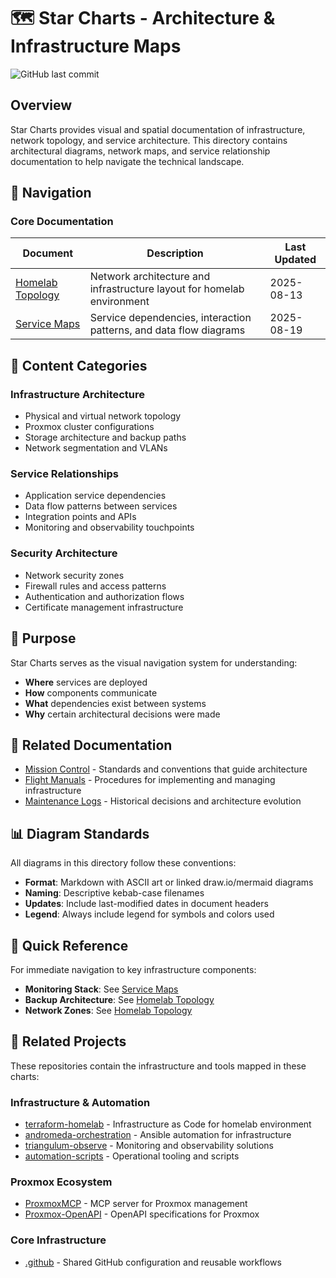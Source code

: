 # 🗺️ Star Charts - Architecture & Infrastructure Maps

![GitHub last commit](https://img.shields.io/github/last-commit/basher83/docs?path=star-charts/README.md&display_timestamp=committer)

## Overview

Star Charts provides visual and spatial documentation of infrastructure, network topology, and
service architecture. This directory contains architectural diagrams, network maps, and service
relationship documentation to help navigate the technical landscape.

## 📍 Navigation

### Core Documentation

| Document                                  | Description                                                            | Last Updated |
| ----------------------------------------- | ---------------------------------------------------------------------- | ------------ |
| [Homelab Topology](./homelab-topology.md) | Network architecture and infrastructure layout for homelab environment | 2025-08-13   |
| [Service Maps](./service-maps.md)         | Service dependencies, interaction patterns, and data flow diagrams     | 2025-08-19   |

## 🔭 Content Categories

### Infrastructure Architecture

- Physical and virtual network topology
- Proxmox cluster configurations
- Storage architecture and backup paths
- Network segmentation and VLANs

### Service Relationships

- Application service dependencies
- Data flow patterns between services
- Integration points and APIs
- Monitoring and observability touchpoints

### Security Architecture

- Network security zones
- Firewall rules and access patterns
- Authentication and authorization flows
- Certificate management infrastructure

## 🎯 Purpose

Star Charts serves as the visual navigation system for understanding:

- **Where** services are deployed
- **How** components communicate
- **What** dependencies exist between systems
- **Why** certain architectural decisions were made

## 🔗 Related Documentation

- [Mission Control](../mission-control/) - Standards and conventions that guide architecture
- [Flight Manuals](../flight-manuals/) - Procedures for implementing and managing infrastructure
- [Maintenance Logs](../maintenance-logs/) - Historical decisions and architecture evolution

## 📊 Diagram Standards

All diagrams in this directory follow these conventions:

- **Format**: Markdown with ASCII art or linked draw.io/mermaid diagrams
- **Naming**: Descriptive kebab-case filenames
- **Updates**: Include last-modified dates in document headers
- **Legend**: Always include legend for symbols and colors used

## 🚀 Quick Reference

For immediate navigation to key infrastructure components:

- **Monitoring Stack**: See [Service Maps](./service-maps.md#monitoring--observability)
- **Backup Architecture**: See [Homelab Topology](./homelab-topology.md#backup-infrastructure)
- **Network Zones**: See [Homelab Topology](./homelab-topology.md#network-segmentation)

## 🔗 Related Projects

These repositories contain the infrastructure and tools mapped in these charts:

### Infrastructure & Automation

- [terraform-homelab](https://github.com/basher83/terraform-homelab) - Infrastructure as Code for
  homelab environment
- [andromeda-orchestration](https://github.com/basher83/andromeda-orchestration) - Ansible
  automation for infrastructure
- [triangulum-observe](https://github.com/basher83/triangulum-observe) - Monitoring and
  observability solutions
- [automation-scripts](https://github.com/basher83/automation-scripts) - Operational tooling and
  scripts

### Proxmox Ecosystem

- [ProxmoxMCP](https://github.com/basher83/ProxmoxMCP) - MCP server for Proxmox management
- [Proxmox-OpenAPI](https://github.com/basher83/Proxmox-OpenAPI) - OpenAPI specifications for
  Proxmox

### Core Infrastructure

- [.github](https://github.com/basher83/.github) - Shared GitHub configuration and reusable
  workflows
